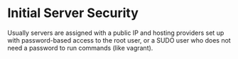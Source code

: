 # Initial Server Security

Usually servers are assigned with a public IP and hosting providers set up with password-based access to the root user, or a SUDO user who does not need a password to run commands (like vagrant).
